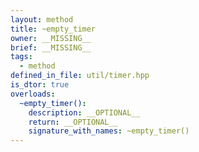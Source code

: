 ```yaml
---
layout: method
title: ~empty_timer
owner: __MISSING__
brief: __MISSING__
tags:
  - method
defined_in_file: util/timer.hpp
is_dtor: true
overloads:
  ~empty_timer():
    description: __OPTIONAL__
    return: __OPTIONAL__
    signature_with_names: ~empty_timer()
---
```

